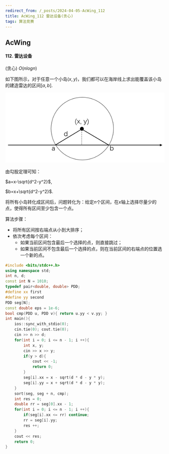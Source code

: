 ```yaml
---
redirect_from: /_posts/2024-04-05-AcWing_112
title: AcWing_112 雷达设备(贪心)
tags: 算法竞赛
---
```


## AcWing

#### 112. 雷达设备

(贪心) $O(nlogn)$

如下图所示，对于任意一个小岛$(x,y)$，我们都可以在海岸线上求出能覆盖该小岛的建造雷达的区间$[a,b]$.

![image](/assets/images/radar_device.png)

由勾股定理可知：

$a=x-\sqrt{d^2-y^2}$,

$b=x+\sqrt{d^2-y^2}$.

将所有小岛转化成区间后，问题转化为：给定$n$个区间，在$x$轴上选择尽量少的点，使得所有区间至少包含一个点。

算法步骤：

- 将所有区间按右端点从小到大排序；
- 依次考虑每个区间：
  - 如果当前区间包含最后一个选择的点，则直接跳过；
  - 如果当前区间不包含最后一个选择的点，则在当前区间的右端点的位置选一个新的点。

```cpp
#include <bits/stdc++.h>
using namespace std;
int n, d;
const int N = 1010;
typedef pair<double, double> PDD;
#define xx first
#define yy second
PDD seg[N];
const double eps = 1e-6;
bool cmp(PDD u, PDD v){ return u.yy < v.yy; }
int main(){
    ios::sync_with_stdio(0);
    cin.tie(0); cout.tie(0);
    cin >> n >> d;
    for(int i = 0; i <= n - 1; i ++){
        int x, y;
        cin >> x >> y;
        if(y > d){
            cout << -1;
            return 0;
        }
        seg[i].xx = x - sqrt(d * d - y * y);
        seg[i].yy = x + sqrt(d * d - y * y);
    }
    sort(seg, seg + n, cmp);
    int res = 0;
    double rr = seg[0].xx - 1;
    for(int i = 0; i <= n - 1; i ++){
        if(seg[i].xx <= rr) continue;
        rr = seg[i].yy;
        res ++;
    }
    cout << res;
    return 0;
}
```
